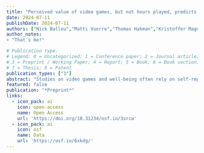 ```yaml
---
title: "Perceived value of video games, but not hours played, predicts mental well-being in adult Nintendo players"
date: 2024-07-11
publishDate: 2024-07-11
authors: ["Nick Ballou","Matti Vuorre","Thomas Hakman","Kristoffer Magnusson","Andrew K Przybylski"]
author_notes:
- "That's me!"

# Publication type.
# Legend: 0 = Uncategorized; 1 = Conference paper; 2 = Journal article;
# 3 = Preprint / Working Paper; 4 = Report; 5 = Book; 6 = Book section;
# 7 = Thesis; 8 = Patent
publication_types: ["3"]
abstract: "Studies on video games and well-being often rely on self-report measures or data from a single game. Here, we study how 703 US adults’ time spent playing for over 140,000 hours across 150 Nintendo Switch games relates to their life satisfaction, affect, depressive symptoms, and general mental well-being. We replicate previous findings that playtime over the past two weeks does not predict well-being, and extend these findings to a wider range of timescales (one hour to one year). Results suggest that relationships, if present, dissipate within two hours of gameplay. Our non-causal findings suggest substantial confounding would be needed to shift a meaningful true effect to the observed null. Although playtime was not related to well-being, players’ assessments of the value of game time—so called gaming life fit—was. Results emphasise the importance of defining the gaming population of interest, collecting data from more than one game, and focusing on how players integrate gaming into their lives rather than the amount of time spent."
featured: false
publication: "*Preprint*"
links:
  - icon_pack: ai
    icon: open-access
    name: Open Access
    url: 'https://doi.org/10.31234/osf.io/3srcw'
  - icon_pack: ai
    icon: osf
    name: Data
    url: 'https://osf.io/6xkdg/'
---
```


